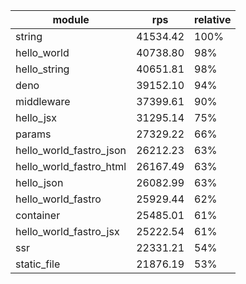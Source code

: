 
| module                  | rps      | relative |
| ----------------------- | -------- | -------- |
| string                  | 41534.42 | 100%     |
| hello_world             | 40738.80 | 98%      |
| hello_string            | 40651.81 | 98%      |
| deno                    | 39152.10 | 94%      |
| middleware              | 37399.61 | 90%      |
| hello_jsx               | 31295.14 | 75%      |
| params                  | 27329.22 | 66%      |
| hello_world_fastro_json | 26212.23 | 63%      |
| hello_world_fastro_html | 26167.49 | 63%      |
| hello_json              | 26082.99 | 63%      |
| hello_world_fastro      | 25929.44 | 62%      |
| container               | 25485.01 | 61%      |
| hello_world_fastro_jsx  | 25222.54 | 61%      |
| ssr                     | 22331.21 | 54%      |
| static_file             | 21876.19 | 53%      |